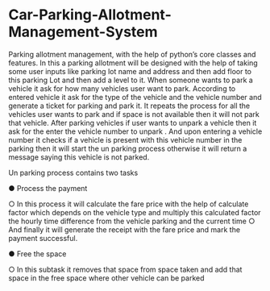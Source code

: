 # Car-Parking-Allotment-Management-System
Parking allotment management, with the help of python’s core classes and features. In this a parking allotment will be designed with the help of taking some user inputs like parking lot name and address and then add floor to this parking Lot and then add a level to it.
When someone wants to park a vehicle it ask for how many vehicles user want to park. According to entered vehicle it ask for the type of the vehicle and the vehicle number and generate a ticket for parking and park it. It repeats the process for all the vehicles user wants to park and if space is not available then it will not park that vehicle.
After parking vehicles if user wants to unpark a vehicle then it ask for the enter the vehicle number to unpark . And upon entering a vehicle number it checks if a vehicle is present with this vehicle number in the parking then it will start the un parking process otherwise it will return a message saying this vehicle is not parked. 

Un parking process contains two tasks

●	Process the payment

○	In this process it will calculate the fare price with the help of calculate factor which depends on the vehicle type and multiply this calculated factor the hourly time difference from the vehicle parking and the current time
○	And finally it will generate the receipt with the fare price and mark the payment successful.
 

●	Free the space 

○	In this subtask it removes that space from space taken and add that space in the free space where other vehicle can be parked
